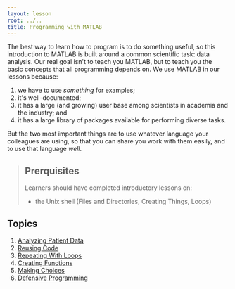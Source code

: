 ```yaml
---
layout: lesson
root: ../..
title: Programming with MATLAB
---
```

The best way to learn how to program is to do something useful, so this
introduction to MATLAB is built around a common scientific task: data analysis.
Our real goal isn't to teach you MATLAB, but to teach you the basic concepts
that all programming depends on. We use MATLAB in our lessons because:

1. we have to use *something* for examples;
2. it's well-documented;
3. it has a large (and growing) user base among scientists in academia and the industry; and
4. it has a large library of packages available for performing diverse tasks.

But the two most important things are to use whatever language your colleagues
are using, so that you can share you work with them easily, and to use that
language *well*.

> ## Prerquisites
>
> Learners should have completed introductory lessons on:
>
> - the Unix shell (Files and Directories, Creating Things, Loops)

## Topics

1.  [Analyzing Patient Data](01-intro.html)
2.  [Reusing Code](02-scripts.html)
3.  [Repeating With Loops](03-loops.html)
4.  [Creating Functions](04-func.html)
5.  [Making Choices](05-cond.html)
6.  [Defensive Programming](06-defensive.html)
